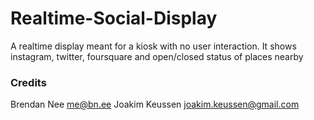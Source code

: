 Realtime-Social-Display
=========

A realtime display meant for a kiosk with no user interaction.  It shows instagram, twitter, foursquare and open/closed status of places nearby

### Credits ###

Brendan Nee me@bn.ee
Joakim Keussen joakim.keussen@gmail.com
